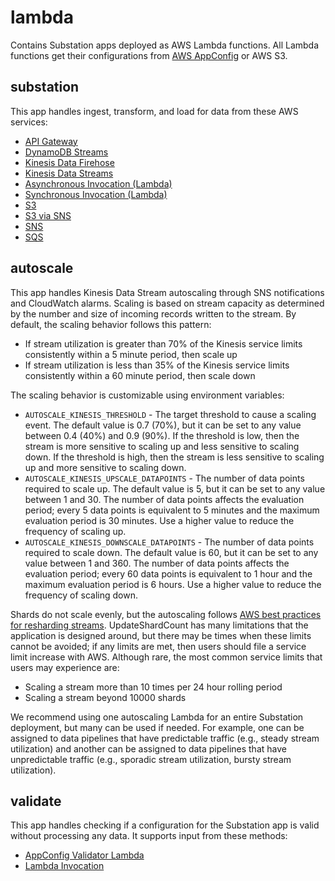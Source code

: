 # lambda

Contains Substation apps deployed as AWS Lambda functions. All Lambda functions get their configurations from [AWS AppConfig](https://docs.aws.amazon.com/appconfig/latest/userguide/what-is-appconfig.html) or AWS S3.

## substation

This app handles ingest, transform, and load for data from these AWS services:
* [API Gateway](https://docs.aws.amazon.com/lambda/latest/dg/services-apigateway.html)
* [DynamoDB Streams](https://docs.aws.amazon.com/lambda/latest/dg/with-ddb.html)
* [Kinesis Data Firehose](https://docs.aws.amazon.com/lambda/latest/dg/services-kinesisfirehose.html)
* [Kinesis Data Streams](https://docs.aws.amazon.com/lambda/latest/dg/with-kinesis.html)
* [Asynchronous Invocation (Lambda)](https://docs.aws.amazon.com/lambda/latest/dg/invocation-async.html)
* [Synchronous Invocation (Lambda)](https://docs.aws.amazon.com/lambda/latest/dg/invocation-sync.html)
* [S3](https://docs.aws.amazon.com/lambda/latest/dg/with-s3.html)
* [S3 via SNS](https://docs.aws.amazon.com/AmazonS3/latest/userguide/ways-to-add-notification-config-to-bucket.html)
* [SNS](https://docs.aws.amazon.com/lambda/latest/dg/with-sns.html)
* [SQS](https://docs.aws.amazon.com/lambda/latest/dg/with-sqs.html)

## autoscale

This app handles Kinesis Data Stream autoscaling through SNS notifications and CloudWatch alarms. Scaling is based on stream capacity as determined by the number and size of incoming records written to the stream. By default, the scaling behavior follows this pattern:

* If stream utilization is greater than 70% of the Kinesis service limits consistently within a 5 minute period, then scale up
* If stream utilization is less than 35% of the Kinesis service limits consistently within a 60 minute period, then scale down

The scaling behavior is customizable using environment variables:

* `AUTOSCALE_KINESIS_THRESHOLD` - The target threshold to cause a scaling event. The default value is 0.7 (70%), but it can be set to any value between 0.4 (40%) and 0.9 (90%). If the threshold is low, then the stream is more sensitive to scaling up and less sensitive to scaling down. If the threshold is high, then the stream is less sensitive to scaling up and more sensitive to scaling down.
* `AUTOSCALE_KINESIS_UPSCALE_DATAPOINTS` - The number of data points required to scale up. The default value is 5, but it can be set to any value between 1 and 30. The number of data points affects the evaluation period; every 5 data points is equivalent to 5 minutes and the maximum evaluation period is 30 minutes. Use a higher value to reduce the frequency of scaling up.
* `AUTOSCALE_KINESIS_DOWNSCALE_DATAPOINTS` - The number of data points required to scale down. The default value is 60, but it can be set to any value between 1 and 360. The number of data points affects the evaluation period; every 60 data points is equivalent to 1 hour and the maximum evaluation period is 6 hours. Use a higher value to reduce the frequency of scaling down.

Shards do not scale evenly, but the autoscaling follows [AWS best practices for resharding streams](https://docs.aws.amazon.com/kinesis/latest/APIReference/API_UpdateShardCount.html). UpdateShardCount has many limitations that the application is designed around, but there may be times when these limits cannot be avoided; if any limits are met, then users should file a service limit increase with AWS. Although rare, the most common service limits that users may experience are:

* Scaling a stream more than 10 times per 24 hour rolling period
* Scaling a stream beyond 10000 shards

We recommend using one autoscaling Lambda for an entire Substation deployment, but many can be used if needed. For example, one can be assigned to data pipelines that have predictable traffic (e.g., steady stream utilization) and another can be assigned to data pipelines that have unpredictable traffic (e.g., sporadic stream utilization, bursty stream utilization).

## validate

This app handles checking if a configuration for the Substation app is valid without processing any data. It supports input from these methods:

* [AppConfig Validator Lambda](https://docs.aws.amazon.com/appconfig/2019-10-09/APIReference/API_Validator.html)
* [Lambda Invocation](https://docs.aws.amazon.com/lambda/latest/dg/API_Invoke.html)
